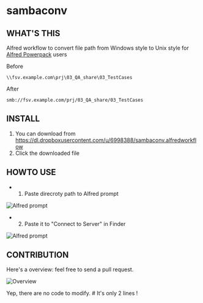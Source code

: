 sambaconv
========================

## WHAT'S THIS
Alfred workflow to convert file path from Windows style to Unix style for [Alfred Powerpack](http://www.alfredapp.com/powerpack/) users


Before
```
\\fsv.example.com\prj\03_QA_share\03_TestCases
```

After
```
smb://fsv.example.com/prj/03_QA_share/03_TestCases
```


## INSTALL

1. You can download from https://dl.dropboxusercontent.com/u/6998388/sambaconv.alfredworkflow
2. Click the downloaded file


## HOWTO USE

* 1. Paste direcroty path to Alfred prompt

![Alfred prompt](https://dl.dropboxusercontent.com/u/6998388/img/%E3%82%B9%E3%82%AF%E3%83%AA%E3%83%BC%E3%83%B3%E3%82%B7%E3%83%A7%E3%83%83%E3%83%88%202014-07-10%2022.19.41.png "Paste direcroty path to Alfred prompt")

* 2. Paste it to "Connect to Server" in Finder

![Alfred prompt](https://dl.dropboxusercontent.com/u/6998388/img/Screenshot%202014-07-10%2022.32.36.png "Paste it to Finder")

## CONTRIBUTION

Here's a overview: feel free to send a pull request.

![Overview](https://dl.dropboxusercontent.com/u/6998388/img/Screenshot%202014-07-10%2022.40.21.png "So simple")


Yep, there are no code to modify.  # It's only 2 lines !


